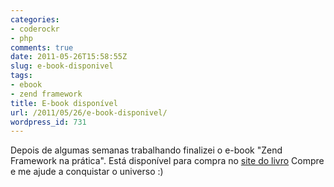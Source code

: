 ```yaml
---
categories:
- coderockr
- php
comments: true
date: 2011-05-26T15:58:55Z
slug: e-book-disponivel
tags:
- ebook
- zend framework
title: E-book disponível
url: /2011/05/26/e-book-disponivel/
wordpress_id: 731
---
```


Depois de algumas semanas trabalhando finalizei o e-book "Zend Framework na prática". Está disponível para compra no [site do livro](http://www.zfnapratica.com.br/comprar/)
Compre e me ajude a conquistar o universo :)
